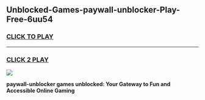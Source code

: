 
## Unblocked-Games-paywall-unblocker-Play-Free-6uu54
<h3>
<a href="https://premium76.site?title=paywall-unblocker&ref=18A1">CLICK TO PLAY</a></h3>
<hr>

<h3>
<a href="https://premium76.site?title=paywall-unblocker&ref=18A1">CLICK 2 PLAY</a>
  
</h3>

<a href="https://premium76.site?title=paywall-unblocker&ref=18A1"><img src="https://clearcache.store/games.png"></a>


**paywall-unblocker games unblocked: Your Gateway to Fun and Accessible Online Gaming**
